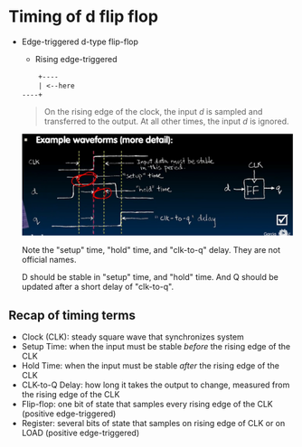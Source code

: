 # Timing of d flip flop

- Edge-triggered d-type flip-flop
    - Rising edge-triggered
    ```
        +----
        | <--here
    ----+
    ```
    > On the rising edge of the clock, the input *d* is sampled and transferred
    > to the output. At all other times, the input *d* is ignored.

    ![Detailed example of waveform in d-type flip-flop](detailed-example-waveform.png)

    Note the "setup" time, "hold" time, and "clk-to-q" delay. They are not
    official names.

    D should be stable in "setup" time, and "hold" time. And Q should be updated
    after a short delay of "clk-to-q".

## Recap of timing terms
- Clock (CLK): steady square wave that synchronizes system
- Setup Time: when the input must be stable *before* the rising edge of the CLK
- Hold Time: when the input must be stable *after* the rising edge of the CLK
- CLK-to-Q Delay: how long it takes the output to change, measured from the
  rising edge of the CLK
- Flip-flop: one bit of state that samples every rising edge of the CLK
  (positive edge-triggered)
- Register: several bits of state that samples on rising edge of CLK or on LOAD
  (positive edge-triggered)
